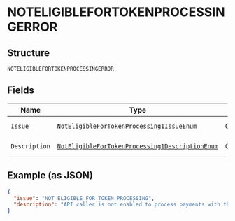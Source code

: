 
# NOTELIGIBLEFORTOKENPROCESSINGERROR

## Structure

`NOTELIGIBLEFORTOKENPROCESSINGERROR`

## Fields

| Name | Type | Tags | Description | Getter | Setter |
|  --- | --- | --- | --- | --- | --- |
| `Issue` | [`NotEligibleForTokenProcessing1IssueEnum`](../../doc/models/not-eligible-for-token-processing-1-issue-enum.md) | Optional | - | NotEligibleForTokenProcessing1IssueEnum getIssue() | setIssue(NotEligibleForTokenProcessing1IssueEnum issue) |
| `Description` | [`NotEligibleForTokenProcessing1DescriptionEnum`](../../doc/models/not-eligible-for-token-processing-1-description-enum.md) | Optional | - | NotEligibleForTokenProcessing1DescriptionEnum getDescription() | setDescription(NotEligibleForTokenProcessing1DescriptionEnum description) |

## Example (as JSON)

```json
{
  "issue": "NOT_ELIGIBLE_FOR_TOKEN_PROCESSING",
  "description": "API caller is not enabled to process payments with the specified type of token. Please contact customer support to request permissions to process transactions with this type of token."
}
```

